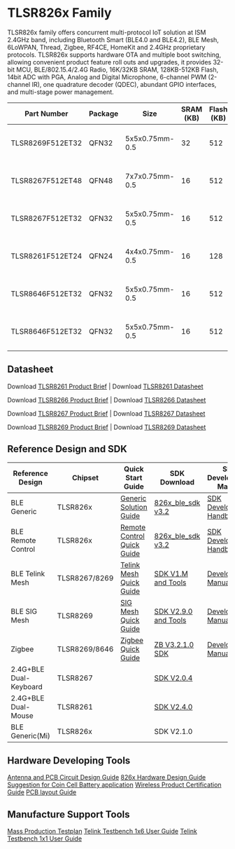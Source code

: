 # TLSR826x Family


TLSR826x family offers concurrent multi-protocol IoT solution at ISM 2.4GHz band, including Bluetooth Smart (BLE4.0 and BLE4.2), BLE Mesh, 6LoWPAN, Thread, Zigbee, RF4CE, HomeKit and 2.4GHz proprietary protocols. TLSR826x supports hardware OTA and multiple boot switching, allowing convenient product feature roll outs and upgrades, it provides 32-bit MCU, BLE/802.15.4/2.4G Radio, 16K/32KB SRAM, 128KB-512KB Flash, 14bit ADC with PGA, Analog and Digital Microphone, 6-channel PWM (2-channel IR), one quadrature decoder (QDEC), abundant GPIO interfaces, and multi-stage power management.

| Part Number      | Package | Size           | SRAM (KB) | Flash (KB) | Tx    | Rx           | Power Consumption                                                                         | Protocol                            |
|------------------|---------|----------------|-----------|------------|-------|--------------|-------------------------------------------------------------------------------------------|-------------------------------------|
| TLSR8269F512ET32 | QFN32   | 5x5x0.75mm-0.5 | 32        | 512        | +7dBm | -92dBm@BLE1M | 12mA@Rx_transceiver 15mA@Tx0dBm_transceiver 10uA@suspend(SRAM) 1.7uA@deepsleep(IO_Wakeup) | BLE5.0(2M Only)/Zigbee/SigMesh/2.4G |
| TLSR8267F512ET48 | QFN48   | 7x7x0.75mm-0.5 | 16        | 512        | +7dBm | -92dBm@BLE1M | 12mA@Rx_transceiver 15mA@Tx0dBm_transceiver 10uA@suspend(SRAM) 1.7uA@deepsleep(IO_Wakeup) | BLE4.2/2.4G                         |
| TLSR8267F512ET32 | QFN32   | 5x5x0.75mm-0.5 | 16        | 512        | +7dBm | -92dBm@BLE1M | 12mA@Rx_transceiver 15mA@Tx0dBm_transceiver 10uA@suspend(SRAM) 1.7uA@deepsleep(IO_Wakeup) | BLE4.2/2.4G                         |
| TLSR8261F512ET24 | QFN24   | 4x4x0.75mm-0.5 | 16        | 128        | +7dBm | -92dBm@BLE1M | 12mA@Rx_transceiver 15mA@Tx0dBm_transceiver 10uA@suspend(SRAM) 1.7uA@deepsleep(IO_Wakeup) | BLE4.2/2.4G                         |
| TLSR8646F512ET32 | QFN32   | 5x5x0.75mm-0.5 | 16        | 512        | +7dBm | -92dBm@BLE1M | 12mA@Rx_transceiver 15mA@Tx0dBm_transceiver 10uA@suspend(SRAM) 1.7uA@deepsleep(IO_Wakeup) | BLE4.2/2.4G                         |
| TLSR8646F512ET32 | QFN32   | 5x5x0.75mm-0.5 | 16        | 512        | +7dBm | -92dBm@BLE1M | 12mA@Rx_transceiver 15mA@Tx0dBm_transceiver 10uA@suspend(SRAM) 1.7uA@deepsleep(IO_Wakeup) | Zigbee/2.4G                         |


## Datasheet

Download [TLSR8261 Product Brief](http://wiki.telink-semi.cn/doc/ds/PB_TLSR8261-E_Product%20Brief%20for%20Telink%20BLE%20SoC%20TLSR8261.pdf) | Download [TLSR8261 Datasheet](http://wiki.telink-semi.cn/doc/ds/DS_TLSR8261-E_Datasheet%20for%20Telink%20BLE%20SoC%20TLSR8261.pdf)

Download [TLSR8266 Product Brief](http://wiki.telink-semi.cn/doc/ds/PB_TLSR8266-E_Product%20Brief%20for%20Telink%20BLE%20SoC%20TLSR8266.pdf) | Download [TLSR8266 Datasheet](http://wiki.telink-semi.cn/doc/ds/DS_TLSR8266-E_Datasheet%20for%20Telink%20BLE%20SoC%20TLSR8266.pdf)

Download [TLSR8267 Product Brief](http://wiki.telink-semi.cn/doc/ds/PB_TLSR8267-E_Product%20Brief%20for%20Telink%20BLE%20SoC%20TLSR8267.pdf) | Download [TLSR8267 Datasheet](hhttp://wiki.telink-semi.cn/doc/ds/DS_TLSR8267-E_Datasheet%20for%20Telink%20BLE%20SoC%20TLSR8267.pdf)

Download [TLSR8269 Product Brief](http://wiki.telink-semi.cn/doc/ds/PB_TLSR8269F512-E_Product%20Brief%20for%20Telink%20BLE%20+%20IEEE802.15.4%20Multi-Standard%20Wireless%20SoC%20TLSR8269F512.pdf) | Download [TLSR8269 Datasheet](http://wiki.telink-semi.cn/doc/ds/DS_TLSR8269F512-E_Datasheet%20for%20Telink%20BLE%20+%20IEEE802.15.4%20Multi-Standard%20Wireless%20SoC%20TLSR8269F512.pdf)

## Reference Design and SDK

| Reference Design       | Chipset       | Quick Start Guide          | SDK Download         | SDK Development Manual | HW Design Document                 |
|------------------------|---------------|----------------------------|----------------------|------------------------|------------------------------------|
| BLE Generic            | TLSR826x      | [Generic Solution Guide](http://wiki.telink-semi.cn/dokuwiki/doku.php?id=menu:solution:generic)     | [826x_ble_sdk v3.2](http://wiki.telink-semi.cn/tools_and_sdk/BLE_SDK/826x_SDK/ble_sdk.rar)    | [SDK Developer Handbook](http://wiki.telink-semi.cn/tools_and_sdk/BLE_SDK/826x_SDK/Handbook.zip) | [826x Generic Ref](http://wiki.telink-semi.cn/doc/hw/TLSR826X_DevelopmentBoard_TLSR826XDK48D.zip)                   |
| BLE Remote Control     | TLSR826x      | [Remote Control Quick Guide](http://wiki.telink-semi.cn/dokuwiki/doku.php?id=menu:solution:rcu826x) | [826x_ble_sdk v3.2](http://wiki.telink-semi.cn/tools_and_sdk/BLE_SDK/826x_SDK/ble_sdk.rar)    | [SDK Developer Handbook](http://wiki.telink-semi.cn/tools_and_sdk/BLE_SDK/826x_SDK/Handbook.zip) | [826x RCU Ref](http://wiki.telink-semi.cn/doc/hw/TLSR826X_AudioRCU_TLSR826XRC48D.zip)                       |
| BLE Telink Mesh        | TLSR8267/8269 | [Telink Mesh Quick Guide](http://wiki.telink-semi.cn/dokuwiki/doku.php?id=menu:solution:telinkmesh)    | [SDK V1.M and Tools](http://wiki.telink-semi.cn/telink_shenzhen/telink_mesh/telink_mesh_sdk.7z)   | [Development Manual](http://wiki.telink-semi.cn/telink_shenzhen/telink_mesh/telink_mesh_doc.7z)     | [826x Generic Ref](http://wiki.telink-semi.cn/doc/hw/TLSR826X_DevelopmentBoard_TLSR826XDK48D.zip) | [826x Blub Demo](http://wiki.telink-semi.cn/doc/hw/TLSR826X_Dongle_TLSR826XDG32D.zip)  |
| BLE SIG Mesh           | TLSR8269      | [SIG Mesh Quick Guide](http://wiki.telink-semi.cn/dokuwiki/doku.php?id=menu:solution:mesh)       | [SDK V2.9.0 and Tools](http://wiki.telink-semi.cn/telink_shenzhen/SIG_mesh/sig_mesh_sdk.7z) | [Development Manual](http://wiki.telink-semi.cn/telink_shenzhen/SIG_mesh/sig_mesh_doc.7z)     | [826x Generic Ref](http://wiki.telink-semi.cn/doc/hw/TLSR826X_DevelopmentBoard_TLSR826XDK48D.zip) | [826x Blub Demo](http://wiki.telink-semi.cn/doc/hw/TLSR826X_Dongle_TLSR826XDG32D.zip)  |
| Zigbee                 | TLSR8269/8646 | [Zigbee Quick Guide](http://wiki.telink-semi.cn/doc/an/AN_18110500-E_Telink%20Zigbee%20Demo%20User%20Guide.pdf)         | [ZB V3.2.1.0 SDK ](http://wiki.telink-semi.cn/tools_and_sdk//Zigbee_SDK/82xx_SDK/zigbee_sdk.zip)      | [Development Manual](http://wiki.telink-semi.cn/doc/an/AN_19052900-E_Telink%20Zigbee%20SDK%20Developer%20Manual.pdf)     | [826x Generic Ref](http://wiki.telink-semi.cn/doc/hw/TLSR826X_DevelopmentBoard_TLSR826XDK48D.zip) | [826x Dongle Ref](http://wiki.telink-semi.cn/doc/hw/TLSR826X_Dongle_TLSR826XDG32D.zip) |
| 2.4G+BLE Dual-Keyboard | TLSR8267      |                            | [SDK V2.0.4](http://wiki.telink-semi.cn/telink_shenzhen/dual_keyboard/826x/dual_km_8267.7z)           |                        |                                    |
| 2.4G+BLE Dual-Mouse    | TLSR8261      |                            | [SDK V2.4.0](http://wiki.telink-semi.cn/telink_shenzhen/dual_mouse/826x/dual_mouse_8261.7z)           |                        |                                    |
| BLE Generic(Mi)        | TLSR826x      |                            | SDK V2.1.0           |                        |                                    |


## Hardware Developing Tools

[Antenna and PCB Circuit Design Guide](http://wiki.telink-semi.cn/doc/an/AN_16080500-E_Telink%20Antenna%20Design%20Guide.pdf)
[826x Hardware Design Guide](http://wiki.telink-semi.cn/doc/an/AN_16101000-E_Telink%20Hardware%20Design%20Guide.pdf)
[Suggestion for Coin Cell Battery application](http://wiki.telink-semi.cn/doc/an/AN_16122100-E_Suggestions%20for%20Application%20Design%20with%20Coin%20Cell%20Battery.pdf)
[Wireless Product Certification Guide](http://wiki.telink-semi.cn/doc/an/AN_17091400-E_Wireless%20Product%20Certification%20Guide.pdf)
[PCB layout Guide](http://wiki.telink-semi.cn/doc/an/PCB%20layout%20guideline.pdf)

## Manufacture Support Tools

[Mass Production Testplan](http://wiki.telink-semi.cn/doc/an/AN_16071800-E_Telink%20Mass%20Production%20Program%20And%20Test%20Plan.pdf)
[Telink Testbench 1x6 User Guide](http://wiki.telink-semi.cn/doc/an/AN_18071200-E_Assembly%20and%20Maintenance%20Manual%20for%20Telink%20BLE%201x6%20Test%20System%203.2.pdf)
[Telink Testbench 1x1 User Guide](http://wiki.telink-semi.cn/doc/an/AN_16052600-E_Assembly%20and%20Maintenance%20Manual%20for%20Telink%20BLE%201x1%20Test%20System%202.1.pdf)
